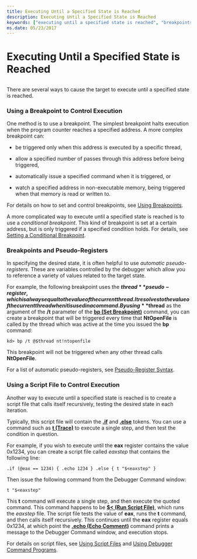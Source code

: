 ```yaml
---
title: Executing Until a Specified State is Reached
description: Executing Until a Specified State is Reached
keywords: ["executing until a specified state is reached", "breakpoints, used to control execution", "breakpoints, and pseudo-registers", "script file, used to control execution"]
ms.date: 05/23/2017
---
```


# Executing Until a Specified State is Reached


## <span id="ddk_determining_the_acl_of_an_object_dbg"></span><span id="DDK_DETERMINING_THE_ACL_OF_AN_OBJECT_DBG"></span>


There are several ways to cause the target to execute until a specified state is reached.

### <span id="using_a_breakpoint_to_control_execution"></span><span id="USING_A_BREAKPOINT_TO_CONTROL_EXECUTION"></span>Using a Breakpoint to Control Execution

One method is to use a breakpoint. The simplest breakpoint halts execution when the program counter reaches a specified address. A more complex breakpoint can:

-   be triggered only when this address is executed by a specific thread,

-   allow a specified number of passes through this address before being triggered,

-   automatically issue a specified command when it is triggered, or

-   watch a specified address in non-executable memory, being triggered when that memory is read or written to.

For details on how to set and control breakpoints, see [Using Breakpoints](using-breakpoints.md).

A more complicated way to execute until a specified state is reached is to use a *conditional breakpoint*. This kind of breakpoint is set at a certain address, but is only triggered if a specified condition holds. For details, see [Setting a Conditional Breakpoint](setting-a-conditional-breakpoint.md).

### <span id="breakpoints_and_pseudo_registers"></span><span id="BREAKPOINTS_AND_PSEUDO_REGISTERS"></span>Breakpoints and Pseudo-Registers

In specifying the desired state, it is often helpful to use *automatic pseudo-registers*. These are variables controlled by the debugger which allow you to reference a variety of values related to the target state.

For example, the following breakpoint uses the **$thread** pseudo-register, which is always equal to the value of the current thread. It resolves to the value of the current thread when it is used in a command. By using **$thread** as the argument of the **/t** parameter of the [**bp (Set Breakpoint)**](bp--bu--bm--set-breakpoint-.md) command, you can create a breakpoint that will be triggered every time that **NtOpenFile** is called by the thread which was active at the time you issued the **bp** command:

```dbgcmd
kd> bp /t @$thread nt!ntopenfile
```

This breakpoint will not be triggered when any other thread calls **NtOpenFile**.

For a list of automatic pseudo-registers, see [Pseudo-Register Syntax](pseudo-register-syntax.md).

### <span id="using_a_script_file_to_control_execution"></span><span id="USING_A_SCRIPT_FILE_TO_CONTROL_EXECUTION"></span>Using a Script File to Control Execution

Another way to execute until a specified state is reached is to create a script file that calls itself recursively, testing the desired state in each iteration.

Typically, this script file will contain the [**.if**](-if.md) and [**.else**](-else.md) tokens. You can use a command such as [**t (Trace)**](t--trace-.md) to execute a single step, and then test the condition in question.

For example, if you wish to execute until the **eax** register contains the value 0x1234, you can create a script file called *eaxstep* that contains the following line:

```dbgcmd
.if (@eax == 1234) { .echo 1234 } .else { t "$<eaxstep" }
```

Then issue the following command from the Debugger Command window:

```dbgcmd
t "$<eaxstep"
```

This **t** command will execute a single step, and then execute the quoted command. This command happens to be [**$&lt; (Run Script File)**](-----------------------a---run-script-file-.md), which runs the *eaxstep* file. The script file tests the value of **eax**, runs the **t** command, and then calls itself recursively. This continues until the **eax** register equals 0x1234, at which point the [**.echo (Echo Comment)**](-echo--echo-comment-.md) command prints a message to the Debugger Command window, and execution stops.

For details on script files, see [Using Script Files](using-script-files.md) and [Using Debugger Command Programs](using-debugger-command-programs.md).

 

 





